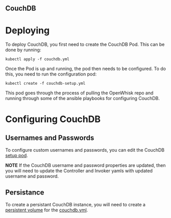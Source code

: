 CouchDB
-----

# Deploying

To deploy CouchDB, you first need to create the CouchDB
Pod. This can be done by running:

```
kubectl apply -f couchdb.yml
```

Once the Pod is up and running, the pod then needs to be
configured. To do this, you need to run the configuration
pod:

```
kubectl create -f couchdb-setup.yml
```

This pod goes through the process of pulling the OpenWhisk
repo and running through some of the ansible playbooks for
configuring CouchDB.

# Configuring CouchDB
## Usernames and Passwords

To configure custom usernames and passwords, you can edit
the CouchDB [setup pod](https://github.com/apache/incubator-openwhisk-deploy-kube/blob/master/kubernetes/couchdb/couchdb-setup.yml#L23-L26).

**NOTE** If the CouchDB username and password properties
are updated, then you will need to update the Controller
and Invoker yamls with updated username and password.

## Persistance

To create a persistant CouchDB instance, you will need
to create a [persistent volume](https://kubernetes.io/docs/concepts/storage/persistent-volumes/)
for the [couchdb.yml](couchdb.yml).
